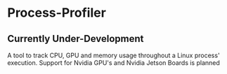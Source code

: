 # Process-Profiler
## Currently Under-Development
A tool to track CPU, GPU and memory usage throughout a Linux process' execution. Support for Nvidia GPU's and Nvidia Jetson Boards is planned
